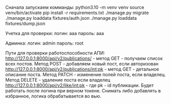 Сначала запускаем комманды:
python3.10 -m venv venv 
source venv/bin/activate 
pip install -r requirements.txt
./manage.py migrate
./manage.py loaddata fixtures/auth.json
./manage.py loaddata fixtures/dump.json

Учетка для проверки:
логин: aaa
пароль: aaa

Админка:
логин: admin
пароль: root

Пути для проверки работоспособности АПИ:
http://127.0.0.1:8000/api/v2/publications/  - метод GET - получаем список всех постов. Метод POST - добавляем новый пост, если авторизован
http://127.0.0.1:8000/api/v2/publications/<int:pk> - метод GET - детальное описание поста. 
Метод PATCH - изменение полей поста, если владелец. Метод DELETE - удаление поста если владелец
http://127.0.0.1:8000/api/v2/like/<int:pk> - где pk - id публикации. Будет работать после логина при верном токене. Снимать либо добавлять в избранное, логика обрабатывается во вью. 

